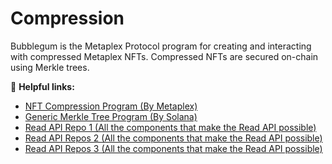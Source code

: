 # Compression

Bubblegum is the Metaplex Protocol program for creating and interacting with compressed Metaplex NFTs. Compressed NFTs are secured on-chain using Merkle trees.

🔗 **Helpful links:**

- [NFT Compression Program (By Metaplex)](https://github.com/metaplex-foundation/metaplex-program-library/tree/master/bubblegum/program)
- [Generic Merkle Tree Program (By Solana)](https://github.com/solana-labs/solana-program-library/tree/master/account-compression)
- [Read API Repo 1 (All the components that make the Read API possible)](https://github.com/metaplex-foundation/digital-asset-rpc-infrastructure)
- [Read API Repos 2 (All the components that make the Read API possible)](https://github.com/metaplex-foundation/digital-asset-validator-plugin)
- [Read API Repos 3 (All the components that make the Read API possible)](https://github.com/metaplex-foundation/digital-asset-protocol)